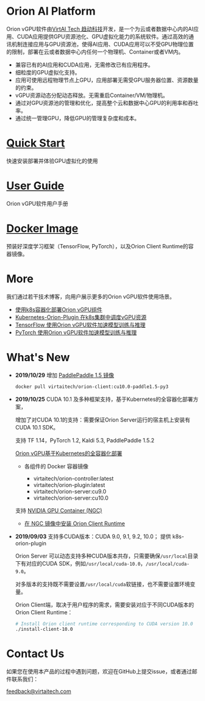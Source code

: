 # Orion AI Platform

Orion vGPU软件由[VirtAI Tech 趋动科技](https://virtai.tech)开发，是一个为云或者数据中心内的AI应用、CUDA应用提供GPU资源池化、GPU虚拟化能力的系统软件。通过高效的通讯机制连接应用与GPU资源池，使得AI应用、CUDA应用可以不受GPU物理位置的限制，部署在云或者数据中心内任何一个物理机、Container或者VM内。

* 兼容已有的AI应用和CUDA应用，无需修改已有应用程序。
* 细粒度的GPU虚拟化支持。
* 应用可使用远程物理节点上GPU，应用部署无需受GPU服务器位置、资源数量的约束。
* vGPU资源动态分配动态释放。无需重启Container/VM/物理机。
* 通过对GPU资源池的管理和优化，提高整个云和数据中心GPU的利用率和吞吐率。
* 通过统一管理GPU，降低GPU的管理复杂度和成本。

# [Quick Start](doc/quick-start)
快速安装部署并体验GPU虚拟化的使用

# [User Guide](doc/Orion-User-Guide.md)
Orion vGPU软件用户手册

# [Docker Image](client-dockerfiles)
预装好深度学习框架（TensorFlow, PyTorch），以及Orion Client Runtime的容器镜像。

# <a id="tech-blog"></a>More
我们通过若干技术博客，向用户展示更多的Orion vGPU软件使用场景。

* [使用k8s容器化部署Orion vGPU组件](orion-kubernetes-deploy)
* [Kubernetes-Orion-Plugin 在k8s集群中调度vGPU资源](./doc/Orion-k8s-device-plugin.md)
* [TensorFlow 使用Orion vGPU软件加速模型训练与推理](./blogposts/tensorflow_models.md)
* [PyTorch 使用Orion vGPU软件加速模型训练与推理](./blogposts/pytorch_models.md)

# What's New

* **2019/10/29** 增加 [PaddlePaddle 1.5 镜像](client-dockerfiles/client-cu10.0-paddle1.5-py3)

    ```bash
    docker pull virtaitech/orion-client:cu10.0-paddle1.5-py3
    ```

* **2019/10/25** CUDA 10.1 及多种框架支持，基于Kubernetes的全容器化部署方案，

    增加了对CUDA 10.1的支持：需要保证Orion Server运行的宿主机上安装有 CUDA 10.1 SDK。

    支持 TF 1.14，PyTorch 1.2, Kaldi 5.3, PaddlePaddle 1.5.2

    [Orion vGPU基于Kubernetes的全容器化部署](orion-kubernetes-deploy)

    * 各组件的 Docker 容器镜像
      
      * virtaitech/orion-controller:latest
      * virtaitech/orion-plugin:latest
      * virtaitech/orion-server:cu9.0
      * virtaitech/orion-server:cu10.0
    
    支持 [NVIDIA GPU Container (NGC)](https://ngc.nvidia.com/catalog/containers?orderBy=modifiedDESC&query=&quickFilter=containers&filters=)

    * [在 NGC 镜像中安装 Orion Client Runtime](ngc-dockerfiles)

* **2019/09/03** 支持多CUDA版本：CUDA 9.0, 9.1, 9.2, 10.0； 提供 k8s-orion-plugin

    Orion Server 可以动态支持多种CUDA版本共存，只需要确保`/usr/local`目录下有对应的CUDA SDK，例如`/usr/local/cuda-10.0`，`/usr/local/cuda-9.0`。
    
    对多版本的支持既不需要设置`/usr/local/cuda`软链接，也不需要设置环境变量。
    
    Orion Client端，取决于用户程序的需求，需要安装对应于不同CUDA版本的Orion Client Runtime：

    ```bash
    # Install Orion client runtime corresponding to CUDA version 10.0
    ./install-client-10.0
    ```

# Contact Us

如果您在使用本产品的过程中遇到问题，欢迎在GitHub上提交issue，或者通过邮件联系我们：

feedback@virtaitech.com